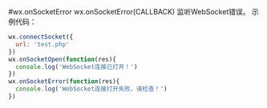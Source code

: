 #wx.onSocketError
wx.onSocketError(CALLBACK)
监听WebSocket错误。
示例代码：
```js
wx.connectSocket({
  url: 'test.php'
})
wx.onSocketOpen(function(res){
  console.log('WebSocket连接已打开！')
})
wx.onSocketError(function(res){
  console.log('WebSocket连接打开失败，请检查！')
})
```

